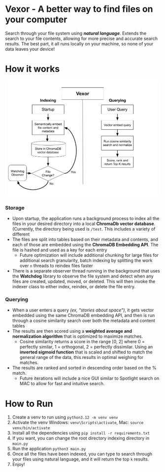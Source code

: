 # Vexor - A better way to find files on your computer
Search through your file system using _**natural language**_. Extends the search to your file contents, allowing for more precise and accurate search results. The best part, it all runs locally on your machine, so none of your data leaves your device!

# How it works

![Flowchart](images/flow.png)

### Storage
- Upon startup, the application runs a background process to index all the files in your desired directory into a local **ChromaDb vector database**. (Currently, the directory being used is `/test`. This includes a variety of different 
- The files are split into tables based on their metadata and contents, and each of those are embedded using the **ChromaDB Embedding API**. The file is hashed and used as a key for each entry
  - Future optimization will include additional chunking for large files for additional search granularity, batch indexing by splitting the work over `n` threads to reindex files faster
- There is a separate observer thread running in the background that uses the **Watchdog** library to observe the file system and detect when any files are created, updated, moved, or deleted. This will then invoke the indexer class to either index, reindex, or delete the file entry.

### Querying
- When a user enters a query _(ex, "stories about space")_, it gets vector embedded using the same ChromaDB embedding API, and then is run through a cosine similarity search over both the metadata and content tables
- The results are then scored using a **weighted average and normalization algorithm** that is optimized to maximize matches.
  - Cosine similarity returns a score in the range [0, 2] where 0 = perfectly similar, 1 = orthogonal, 2 = perfectly dissimilar. Using an **inverted sigmoid function** that is scaled and shifted to match the general range of the data, this results in optimal weighing for matches.
- The results are ranked and sorted in descending order based on the % match.
  - Future iterations will include a nice GUI similar to Spotlight search on MAC to allow for fast and intuitive search. 


# How to Run
1. Create a venv to run using `python3.12 -m venv venv`
2. Activate the venv Windows: `venv\Scripts\activate`, Mac: `source venv/bin/activate`
3. Install all the dependencies using `pip install -r requirements.txt`
4. If you want, you can change the root directory indexing directory in `main.py`
5. Run the application `python3 main.py`
6. Once all the files have been indexed, you can type to search through your files using natural language, and it will return the top `k` results.
7. Enjoy!
